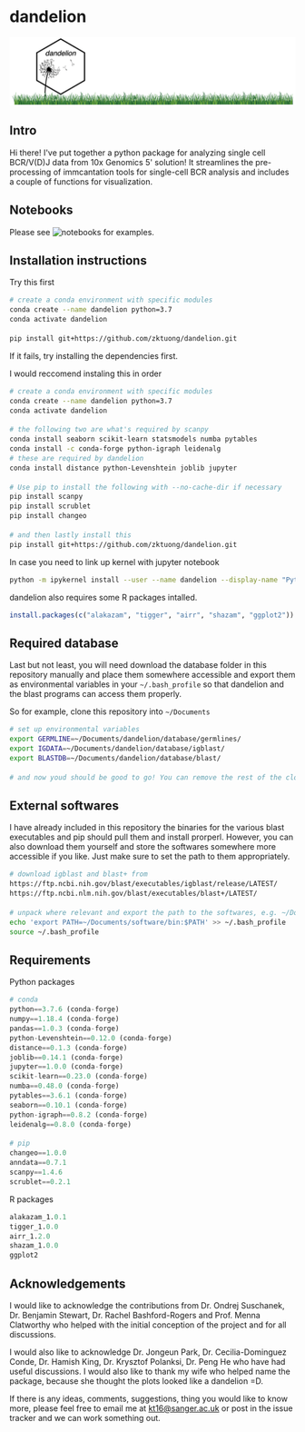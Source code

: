 # dandelion

![dandelion_logo](notebook/img/dandelion_logo.png)

## Intro
Hi there! I've put together a python package for analyzing single cell BCR/V(D)J data from 10x Genomics 5' solution! It streamlines the pre-processing of immcantation tools for single-cell BCR analysis and includes a couple of functions for visualization.

## Notebooks
Please see ![notebooks](notebook/) for examples.

## Installation instructions

Try this first
```bash
# create a conda environment with specific modules
conda create --name dandelion python=3.7
conda activate dandelion

pip install git+https://github.com/zktuong/dandelion.git
```

If it fails, try installing the dependencies first.

I would reccomend instaling this in order
```bash
# create a conda environment with specific modules
conda create --name dandelion python=3.7
conda activate dandelion

# the following two are what's required by scanpy
conda install seaborn scikit-learn statsmodels numba pytables
conda install -c conda-forge python-igraph leidenalg 
# these are required by dandelion
conda install distance python-Levenshtein joblib jupyter

# Use pip to install the following with --no-cache-dir if necessary
pip install scanpy
pip install scrublet
pip install changeo

# and then lastly install this
pip install git+https://github.com/zktuong/dandelion.git
````
In case you need to link up kernel with jupyter notebook
```bash
python -m ipykernel install --user --name dandelion --display-name "Python (dandelion)"
```


dandelion also requires some R packages intalled.
```R
install.packages(c("alakazam", "tigger", "airr", "shazam", "ggplot2"))
```


## Required database
Last but not least, you will need download the database folder in this repository manually and place them somewhere accessible and export them as environmental variables in your `~/.bash_profile` so that dandelion and the blast programs can access them properly.

So for example, clone this repository into `~/Documents`
```bash
# set up environmental variables
export GERMLINE=~/Documents/dandelion/database/germlines/
export IGDATA=~/Documents/dandelion/database/igblast/
export BLASTDB=~/Documents/dandelion/database/blast/

# and now youd should be good to go! You can remove the rest of the cloned folder (other then the database folder) in ~/Documents as the package is installed.
``` 


## External softwares
I have already included in this repository the binaries for the various blast executables and pip should pull them and install prorperl. However, you can also download them yourself and store the softwares somewhere more accessible if you like. Just make sure to set the path to them appropriately.
```bash
# download igblast and blast+ from
https://ftp.ncbi.nih.gov/blast/executables/igblast/release/LATEST/
https://ftp.ncbi.nlm.nih.gov/blast/executables/blast+/LATEST/

# unpack where relevant and export the path to the softwares, e.g. ~/Documents/
echo 'export PATH=~/Documents/software/bin:$PATH' >> ~/.bash_profile
source ~/.bash_profile
```


## Requirements
Python packages
```python
# conda
python==3.7.6 (conda-forge)
numpy==1.18.4 (conda-forge)
pandas==1.0.3 (conda-forge)
python-Levenshtein==0.12.0 (conda-forge)
distance==0.1.3 (conda-forge)
joblib==0.14.1 (conda-forge)
jupyter==1.0.0 (conda-forge)
scikit-learn==0.23.0 (conda-forge)
numba==0.48.0 (conda-forge)
pytables==3.6.1 (conda-forge)
seaborn==0.10.1 (conda-forge)
python-igraph==0.8.2 (conda-forge)
leidenalg==0.8.0 (conda-forge)

# pip
changeo==1.0.0
anndata==0.7.1
scanpy==1.4.6
scrublet==0.2.1
```
R packages
```R
alakazam_1.0.1
tigger_1.0.0
airr_1.2.0
shazam_1.0.0
ggplot2
```

## Acknowledgements
I would like to acknowledge the contributions from Dr. Ondrej Suschanek, Dr. Benjamin Stewart, Dr. Rachel Bashford-Rogers and Prof. Menna Clatworthy who helped with the initial conception of the project and for all discussions. 

I would also like to acknowledge Dr. Jongeun Park, Dr. Cecilia-Dominguez Conde, Dr. Hamish King, Dr. Krysztof Polanksi, Dr. Peng He who have had useful discussions. I would also like to thank my wife who helped name the package, because she thought the plots looked like a dandelion =D.

If there is any ideas, comments, suggestions, thing you would like to know more, please feel free to email me at kt16@sanger.ac.uk or post in the issue tracker and we can work something out.